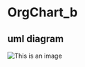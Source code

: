 # OrgChart_b


## uml diagram

![This is an image](https://user-images.githubusercontent.com/92825016/182028900-831179a5-a286-41c9-b95d-da47cd61c019.png)  

